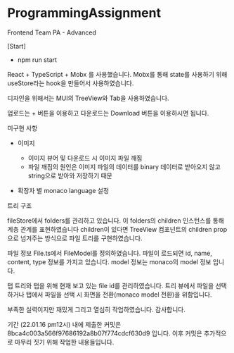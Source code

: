 # ProgrammingAssignment
Frontend Team PA - Advanced

[Start]
- npm run start



React + TypeScript + Mobx 를 사용했습니다.
Mobx를 통해 state를 사용하기 위해 useStore라는 hook을 만들어서 사용하였습니다.

디자인을 위해서는 MUI의 TreeView와 Tab을 사용하였습니다.

업로드는 + 버튼을 이용하고 다운로드는 Download 버튼을 이용하시면 됩니다.

미구현 사항

* 이미지
  
  * 이미지 뷰어 및 다운로드 시 이미지 파일 깨짐
  * 파일 깨짐의 원인은 이미지 파일의 데이터를 binary 데이터로 받아오지 않고 string으로 받아와 저장하기 때문

* 확장자 별 monaco language 설정

트리 구조

fileStore에서 folders를 관리하고 있습니다.
이 folders의 children 인스턴스를 통해 계층 관계를 표현하였습니다
children이 있다면 TreeView 컴포넌트의 children prop으로 넘겨주는 방식으로 파일 트리를 구현하였습니다.

파일 정보
File.ts에서 FileModel를 정의하였습니다.
파일이 로드되면 id, name, content, type 정보를 가지고 있습니다.
model 정보는 monaco의 model 정보 입니다.

탭
트리와 탭을 위해 현재 보고 있는 file id를 관리하였습니다.
트리 뷰에서 파일을 선택하거나 탭에서 파일을 선택 시 화면을 전환(monaco model 전환)을 위함입니다.

부족한 실력이지만 재밌게 그리고 열심히 작업하였습니다.
감사합니다.

기간 (22.01.16 pm12시) 내에 제출한 커밋은 8bca4c003a566f97686192a8b07f774cdcf630d9 입니다.
이후 커밋은 추가적으로 마무리 짓기 위해 작업한 내용들입니다.